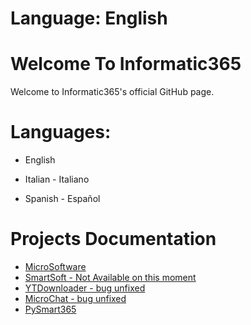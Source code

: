 # Language: English
# Welcome To Informatic365
Welcome to Informatic365's official GitHub page.
# Languages:
- English

- Italian - Italiano

- Spanish - Español



# Projects Documentation
- [MicroSoftware](https://www.informatica365.tk/projects/microsoftware)
- [SmartSoft - Not Available on this moment]()
- [YTDownloader - bug unfixed](https://www.informatica365.tk/projects/ytdownloader)
- [MicroChat - bug unfixed]()
- [PySmart365](https://github.com/informatic365/PySmart365)
